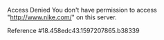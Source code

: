 Access Denied You don't have permission to access "http://www.nike.com/" on this server.

Reference #18.458edc43.1597207865.b38339